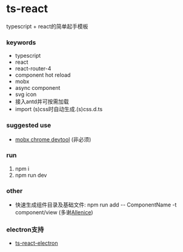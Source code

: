 # ts-react
typescript + react的简单起手模板

### keywords
- typescript
- react
- react-router-4
- component hot reload
- mobx
- async component
- svg icon
- 接入antd并可按需加载
- import (s)css时自动生成.(s)css.d.ts

### suggested use
- [mobx chrome devtool](https://chrome.google.com/webstore/detail/mobx-developer-tools/pfgnfdagidkfgccljigdamigbcnndkod) (非必须)

### run
1. npm i
2. npm run dev

### other
- 快速生成组件目录及基础文件: npm run add -- ComponentName -t component/view  (多谢[Allenice](http://www.allenice233.com/))

### electron支持
- [ts-react-electron](https://github.com/jackple/ts-react-electron)
